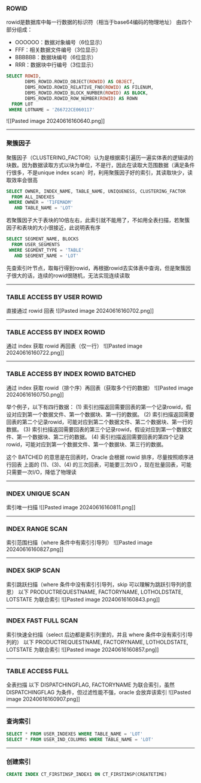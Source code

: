 
### ROWID
rowid是数据库中每一行数据的标识符（相当于base64编码的物理地址）
由四个部分组成：
- OOOOOO：数据对象编号（6位显示）
- FFF：相关数据文件编号（3位显示）
- BBBBBB：数据块编号（6位显示）
- RRR：数据块中行编号（3位显示）

```sql
SELECT ROWID,
       DBMS_ROWID.ROWID_OBJECT(ROWID) AS OBJECT,
       DBMS_ROWID.ROWID_RELATIVE_FNO(ROWID) AS FILENUM,
       DBMS_ROWID.ROWID_BLOCK_NUMBER(ROWID) AS BLOCK,
       DBMS_ROWID.ROWID_ROW_NUMBER(ROWID) AS ROWN
  FROM LOT
 WHERE LOTNAME = 'Z66722CE060117'
```
![[Pasted image 20240616160640.png]]

------------
### 聚簇因子 
聚簇因子（CLUSTERING_FACTOR）认为是根据索引遍历一遍实体表的逻辑读的块数。因为数据读取方式以块为单位，不是行，因此在读取大范围数据（满足条件行很多，不是unique index scan）时，利用聚簇因子好的索引，其读取块少，读取效率会很高
```sql
SELECT OWNER, INDEX_NAME, TABLE_NAME, UNIQUENESS, CLUSTERING_FACTOR
  FROM ALL_INDEXES
 WHERE OWNER = 'T1FEMADM'
   AND TABLE_NAME = 'LOT'
```
若聚簇因子大于表块的10倍左右，此索引就不能用了，不如用全表扫描，若聚簇因子和表块的大小很接近，此说明表有序
```sql
SELECT SEGMENT_NAME, BLOCKS
  FROM USER_SEGMENTS
 WHERE SEGMENT_TYPE = 'TABLE'
   AND SEGMENT_NAME = 'LOT'
```
先查索引叶节点，取每行得到rowid，再根据rowid去实体表中查询，但是聚簇因子很大的话，连续的rowid很随机，无法实现连续读取

------------
### TABLE ACCESS BY USER ROWID
直接通过 rowid 回表
![[Pasted image 20240616160702.png]]

------------
### TABLE ACCESS BY INDEX ROWID
通过 index 获取 rowid 再回表（仅一行）
![[Pasted image 20240616160722.png]]

------------
### TABLE ACCESS BY INDEX ROWID BATCHED
通过 index 获取 rowid（排个序）再回表（获取多个行的数据）
![[Pasted image 20240616160750.png]]

举个例子，以下有四行数据：
(1) 索引扫描返回需要回表的第一个记录rowid，假设对应到第一个数据文件、第一个数据块、第一行的数据。
(2) 索引扫描返回需要回表的第二个记录rowid，可能对应到第二个数据文件、第二个数据块、第一行的数据。
(3) 索引扫描返回需要回表的第三个记录rowid，假设对应到第一个数据文件、第一个数据块、第二行的数据。
(4) 索引扫描返回需要回表的第四个记录rowid，可能对应到第一个数据文件、第一个数据块、第三行的数据。

这个 BATCHED 的意思是在回表时，Oracle 会根据 rowid 排序，尽量按照顺序进行回表
上面的 (1)、(3)、(4) 的三次回表，可能要三次I/O ，现在批量回表，可能只需要一次I/O，降低了物理读

------------
### INDEX UNIQUE SCAN
索引唯一扫描
![[Pasted image 20240616160811.png]]

------------
### INDEX RANGE SCAN
索引范围扫描（where 条件中有索引引导列）
![[Pasted image 20240616160827.png]]


------------
### INDEX SKIP SCAN
索引跳跃扫描（where 条件中没有索引引导列，skip 可以理解为跳跃引导列的意思）
以下 PRODUCTREQUESTNAME, FACTORYNAME, LOTHOLDSTATE, LOTSTATE 为联合索引
![[Pasted image 20240616160843.png]]

------------
### INDEX FAST FULL SCAN
索引快速全扫描（select 后边都是索引列里的，并且 where 条件中没有索引引导列的）
以下 PRODUCTREQUESTNAME, FACTORYNAME, LOTHOLDSTATE, LOTSTATE 为联合索引
![[Pasted image 20240616160857.png]]

------------
### TABLE ACCESS FULL
全表扫描
以下 DISPATCHINGFLAG, FACTORYNAME 为联合索引，虽然 DISPATCHINGFLAG 为条件，但过滤性能不强，oracle 会放弃该索引
![[Pasted image 20240616160907.png]]

------------
### 查询索引
```sql
SELECT * FROM USER_INDEXES WHERE TABLE_NAME = 'LOT'
SELECT * FROM USER_IND_COLUMNS WHERE TABLE_NAME = 'LOT'
```

------------
### 创建索引
```sql
CREATE INDEX CT_FIRSTINSP_INDEX1 ON CT_FIRSTINSP(CREATETIME)
```